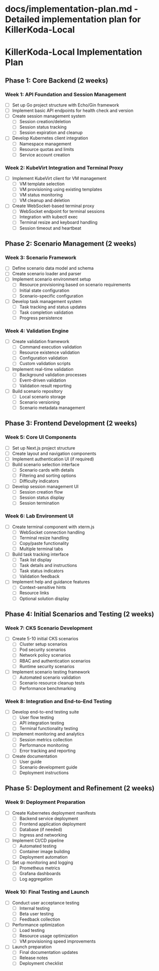 # docs/implementation-plan.md - Detailed implementation plan for KillerKoda-Local

# KillerKoda-Local Implementation Plan

## Phase 1: Core Backend (2 weeks)

### Week 1: API Foundation and Session Management
- [ ] Set up Go project structure with Echo/Gin framework
- [ ] Implement basic API endpoints for health check and version
- [ ] Create session management system
  - [ ] Session creation/deletion
  - [ ] Session status tracking
  - [ ] Session expiration and cleanup
- [ ] Develop Kubernetes client integration
  - [ ] Namespace management
  - [ ] Resource quotas and limits
  - [ ] Service account creation

### Week 2: KubeVirt Integration and Terminal Proxy
- [ ] Implement KubeVirt client for VM management
  - [ ] VM template selection
  - [ ] VM provisioning using existing templates
  - [ ] VM status monitoring
  - [ ] VM cleanup and deletion
- [ ] Create WebSocket-based terminal proxy
  - [ ] WebSocket endpoint for terminal sessions
  - [ ] Integration with kubectl exec
  - [ ] Terminal resize and keyboard handling
  - [ ] Session timeout and heartbeat

## Phase 2: Scenario Management (2 weeks)

### Week 3: Scenario Framework
- [ ] Define scenario data model and schema
- [ ] Create scenario loader and parser
- [ ] Implement scenario environment setup
  - [ ] Resource provisioning based on scenario requirements
  - [ ] Initial state configuration
  - [ ] Scenario-specific configuration
- [ ] Develop task management system
  - [ ] Task tracking and status updates
  - [ ] Task completion validation
  - [ ] Progress persistence

### Week 4: Validation Engine
- [ ] Create validation framework
  - [ ] Command execution validation
  - [ ] Resource existence validation
  - [ ] Configuration validation
  - [ ] Custom validation scripts
- [ ] Implement real-time validation
  - [ ] Background validation processes
  - [ ] Event-driven validation
  - [ ] Validation result reporting
- [ ] Build scenario repository
  - [ ] Local scenario storage
  - [ ] Scenario versioning
  - [ ] Scenario metadata management

## Phase 3: Frontend Development (2 weeks)

### Week 5: Core UI Components
- [ ] Set up Next.js project structure
- [ ] Create layout and navigation components
- [ ] Implement authentication UI (if required)
- [ ] Build scenario selection interface
  - [ ] Scenario cards with details
  - [ ] Filtering and sorting options
  - [ ] Difficulty indicators
- [ ] Develop session management UI
  - [ ] Session creation flow
  - [ ] Session status display
  - [ ] Session termination

### Week 6: Lab Environment UI
- [ ] Create terminal component with xterm.js
  - [ ] WebSocket connection handling
  - [ ] Terminal resize handling
  - [ ] Copy/paste functionality
  - [ ] Multiple terminal tabs
- [ ] Build task tracking interface
  - [ ] Task list display
  - [ ] Task details and instructions
  - [ ] Task status indicators
  - [ ] Validation feedback
- [ ] Implement help and guidance features
  - [ ] Context-sensitive hints
  - [ ] Resource links
  - [ ] Optional solution display

## Phase 4: Initial Scenarios and Testing (2 weeks)

### Week 7: CKS Scenario Development
- [ ] Create 5-10 initial CKS scenarios
  - [ ] Cluster setup scenarios
  - [ ] Pod security scenarios
  - [ ] Network policy scenarios
  - [ ] RBAC and authentication scenarios
  - [ ] Runtime security scenarios
- [ ] Implement scenario testing framework
  - [ ] Automated scenario validation
  - [ ] Scenario resource cleanup tests
  - [ ] Performance benchmarking

### Week 8: Integration and End-to-End Testing
- [ ] Develop end-to-end testing suite
  - [ ] User flow testing
  - [ ] API integration testing
  - [ ] Terminal functionality testing
- [ ] Implement monitoring and analytics
  - [ ] Session metrics collection
  - [ ] Performance monitoring
  - [ ] Error tracking and reporting
- [ ] Create documentation
  - [ ] User guide
  - [ ] Scenario development guide
  - [ ] Deployment instructions

## Phase 5: Deployment and Refinement (2 weeks)

### Week 9: Deployment Preparation
- [ ] Create Kubernetes deployment manifests
  - [ ] Backend service deployment
  - [ ] Frontend application deployment
  - [ ] Database (if needed)
  - [ ] Ingress and networking
- [ ] Implement CI/CD pipeline
  - [ ] Automated testing
  - [ ] Container image building
  - [ ] Deployment automation
- [ ] Set up monitoring and logging
  - [ ] Prometheus metrics
  - [ ] Grafana dashboards
  - [ ] Log aggregation

### Week 10: Final Testing and Launch
- [ ] Conduct user acceptance testing
  - [ ] Internal testing
  - [ ] Beta user testing
  - [ ] Feedback collection
- [ ] Performance optimization
  - [ ] Load testing
  - [ ] Resource usage optimization
  - [ ] VM provisioning speed improvements
- [ ] Launch preparation
  - [ ] Final documentation updates
  - [ ] Release notes
  - [ ] Deployment checklist